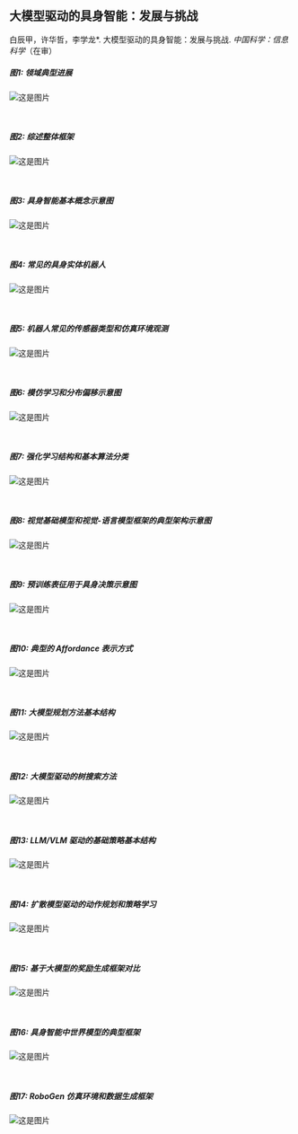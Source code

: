 ## 大模型驱动的具身智能：发展与挑战

白辰甲，许华哲，李学龙*. 大模型驱动的具身智能：发展与挑战. *中国科学：信息科学*（在审）

##### 图1: 领域典型进展

![这是图片](PNG/important_paper.png)

<br>

##### 图2: 综述整体框架

![这是图片](PNG/whole-architecture.png)

<br>

##### 图3: 具身智能基本概念示意图

![这是图片](PNG/embodied-background.png)

<br>

##### 图4: 常见的具身实体机器人

![这是图片](PNG/embodied-robot.png)

<br>

##### 图5: 机器人常见的传感器类型和仿真环境观测

![这是图片](PNG/embodied-sensor.png)

<br>

##### 图6: 模仿学习和分布偏移示意图

![这是图片](PNG/embodied-imitation.png)

<br>

##### 图7: 强化学习结构和基本算法分类

![这是图片](PNG/embodied-RL.png)

<br>

##### 图8: 视觉基础模型和视觉-语言模型框架的典型架构示意图

![这是图片](PNG/embodied-llm.png)

<br>

##### 图9: 预训练表征用于具身决策示意图

![这是图片](PNG/LLM-perception.png)

<br>

##### 图10: 典型的 Affordance 表示方式

![这是图片](PNG/LLM-affordance.png)

<br>

##### 图11: 大模型规划方法基本结构

![这是图片](PNG/LLM-plan.png)

<br>

##### 图12: 大模型驱动的树搜索方法

![这是图片](PNG/LLM-MCTS.png)

<br>

##### 图13: LLM/VLM 驱动的基础策略基本结构

![这是图片](PNG/LLM-policy.png)

<br>

##### 图14: 扩散模型驱动的动作规划和策略学习

![这是图片](PNG/LLM-diffusion.png)

<br>

##### 图15: 基于大模型的奖励生成框架对比

![这是图片](PNG/LLM-reward.png)

<br>

##### 图16: 具身智能中世界模型的典型框架

![这是图片](PNG/llm-world-model.png)

<br>

##### 图17: RoboGen 仿真环境和数据生成框架

![这是图片](PNG/llm-generation.png)

